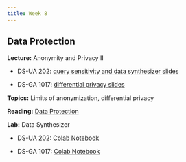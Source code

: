```yaml
---
title: Week 8
---
```


## Data Protection

**Lecture:** Anonymity and Privacy II

* DS-UA 202: [query sensitivity and data synthesizer slides]()
<!-- (../../../assets/8_privacy_202.pdf) -->
* DS-GA 1017: [differential privacy slides]()
<!-- (../../../assets/7_8_Privacy_1017.pdf) -->

**Topics:** Limits of anonymization, differential privacy

**Reading:**  [Data Protection](../../../assets/protection_reader_2023.pdf) 

**Lab:** Data Synthesizer

* DS-UA 202: [Colab Notebook]()
<!-- (https://colab.research.google.com/drive/1y_gw86pcMQDQUSXr4KVuTmrSN3hb5VX9?usp=sharing) -->
* DS-GA 1017: [Colab Notebook]()
<!-- (https://colab.research.google.com/drive/1B0L4-VJbTZanptPMml4i-H442EfG5noZ?usp=sharing) -->
